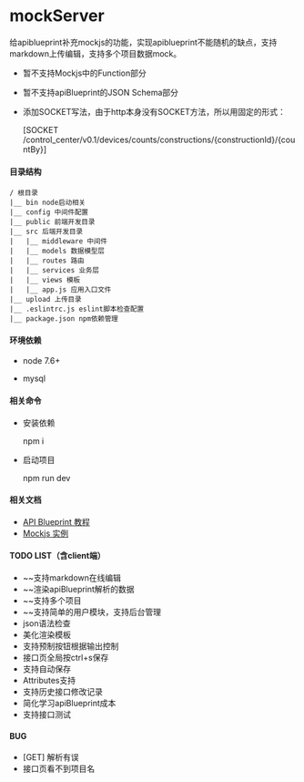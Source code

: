 # mockServer

给apiblueprint补充mockjs的功能，实现apiblueprint不能随机的缺点，支持markdown上传编辑，支持多个项目数据mock。

- 暂不支持Mockjs中的Function部分

- 暂不支持apiBlueprint的JSON Schema部分

- 添加SOCKET写法，由于http本身没有SOCKET方法，所以用固定的形式：

    [SOCKET /control_center/v0.1/devices/counts/constructions/{constructionId}/{countBy}]

#### 目录结构

    / 根目录
    |__ bin node启动相关
    |__ config 中间件配置
    |__ public 前端开发目录
    |__ src 后端开发目录
    |   |__ middleware 中间件
    |   |__ models 数据模型层
    |   |__ routes 路由
    |   |__ services 业务层
    |   |__ views 模板
    |   |__ app.js 应用入口文件
    |__ upload 上传目录
    |__ .eslintrc.js eslint脚本检查配置
    |__ package.json npm依赖管理

#### 环境依赖

- node 7.6+

- mysql

#### 相关命令

- 安装依赖

    npm i

- 启动项目

    npm run dev

#### 相关文档

+ [API Blueprint 教程](https://apiblueprint.org/documentation/tutorial.html)
+ [Mockjs 实例](http://mockjs.com/examples.html)

#### TODO LIST（含client端）

- ~~支持markdown在线编辑
- ~~渲染apiBlueprint解析的数据
- ~~支持多个项目
- ~~支持简单的用户模块，支持后台管理
- json语法检查
- 美化渲染模板
- 支持预制按钮根据输出控制
- 接口页全局按ctrl+s保存
- 支持自动保存
- Attributes支持
- 支持历史接口修改记录
- 简化学习apiBlueprint成本
- 支持接口测试

#### BUG

- [GET] 解析有误
- 接口页看不到项目名